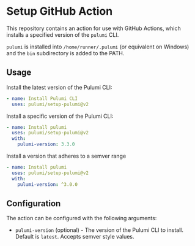 # Setup GitHub Action

This repository contains an action for use with GitHub Actions, which installs a specified version of  the `pulumi` CLI.

`pulumi` is installed into `/home/runner/.pulumi` (or equivalent on Windows) and the `bin` subdirectory is added to the PATH.

## Usage

Install the latest version of the Pulumi CLI:

```yaml
- name: Install Pulumi CLI
  uses: pulumi/setup-pulumi@v2
```

Install a specific version of the Pulumi CLI:

```yaml
- name: Install pulumi
  uses: pulumi/setup-pulumi@v2
  with:
    pulumi-version: 3.3.0
```

Install a version that adheres to a semver range

```yaml
- name: Install pulumi
  uses: pulumi/setup-pulumi@v2
  with:
    pulumi-version: ^3.0.0
```

## Configuration

The action can be configured with the following arguments:

- `pulumi-version` (optional) - The version of the Pulumi CLI to install. Default is `latest`. Accepts semver style values.

